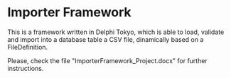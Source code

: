 # Importer Framework
This is a framework written in Delphi Tokyo, which is able to load, validate and import into a database table a CSV file, dinamically based on a FileDefinition.

Please, check the file "ImporterFramework_Project.docx" for further instructions.
